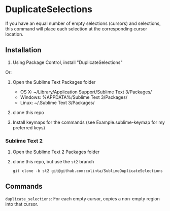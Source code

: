 DuplicateSelections
===================

If you have an equal number of empty selections (cursors) and selections, this
command will place each selection at the corresponding cursor location.

Installation
------------

1. Using Package Control, install "DuplicateSelections"

Or:

1. Open the Sublime Text Packages folder

    - OS X: ~/Library/Application Support/Sublime Text 3/Packages/
    - Windows: %APPDATA%/Sublime Text 3/Packages/
    - Linux: ~/.Sublime Text 3/Packages/

2. clone this repo
3. Install keymaps for the commands (see Example.sublime-keymap for my preferred keys)

### Sublime Text 2

1. Open the Sublime Text 2 Packages folder
2. clone this repo, but use the `st2` branch

       git clone -b st2 git@github.com:colinta/SublimeDuplicateSelections

Commands
--------

`duplicate_selections`: For each empty cursor, copies a non-empty region into that cursor.